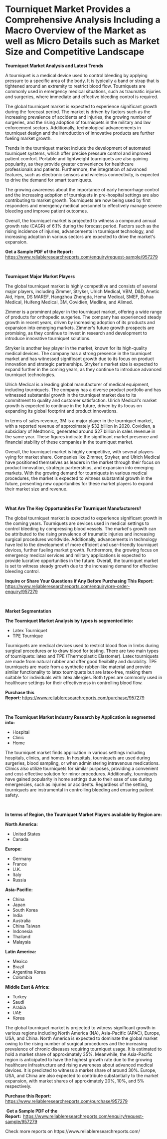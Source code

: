 <p><h1>Tourniquet Market Provides a Comprehensive Analysis Including a Macro Overview of the Market as well as Micro Details such as Market Size and Competitive Landscape</h1></p><p><strong>Tourniquet Market Analysis and Latest Trends</strong></p>
<p><p>A tourniquet is a medical device used to control bleeding by applying pressure to a specific area of the body. It is typically a band or strap that is tightened around an extremity to restrict blood flow. Tourniquets are commonly used in emergency medical situations, such as traumatic injuries and surgeries, where immediate and effective bleeding control is required.</p><p>The global tourniquet market is expected to experience significant growth during the forecast period. The market is driven by factors such as the increasing prevalence of accidents and injuries, the growing number of surgeries, and the rising adoption of tourniquets in the military and law enforcement sectors. Additionally, technological advancements in tourniquet design and the introduction of innovative products are further fueling market growth.</p><p>Trends in the tourniquet market include the development of automated tourniquet systems, which offer precise pressure control and improved patient comfort. Portable and lightweight tourniquets are also gaining popularity, as they provide greater convenience for healthcare professionals and patients. Furthermore, the integration of advanced features, such as electronic sensors and wireless connectivity, is expected to drive the demand for smart tourniquets.</p><p>The growing awareness about the importance of early hemorrhage control and the increasing adoption of tourniquets in pre-hospital settings are also contributing to market growth. Tourniquets are now being used by first responders and emergency medical personnel to effectively manage severe bleeding and improve patient outcomes.</p><p>Overall, the tourniquet market is projected to witness a compound annual growth rate (CAGR) of 6.1% during the forecast period. Factors such as the rising incidence of injuries, advancements in tourniquet technology, and increasing adoption in various sectors are expected to drive the market's expansion.</p></p>
<p><strong>Get a Sample PDF of the Report:&nbsp;</strong> <a href="https://www.reliableresearchreports.com/enquiry/request-sample/957279">https://www.reliableresearchreports.com/enquiry/request-sample/957279</a></p>
<p>&nbsp;</p>
<p><strong>Tourniquet Major Market Players</strong></p>
<p><p>The global tourniquet market is highly competitive and consists of several major players, including Zimmer, Stryker, Ulrich Medical, VBM, D&D, Anetic Aid, Hpm, DS MAREF, Hangzhou Zhengda, Hema Medical, SMEF, Bohua Medical, Huifeng Medical, 3M, Covidien, Medline, and Alimed.</p><p>Zimmer is a prominent player in the tourniquet market, offering a wide range of products for orthopedic surgeries. The company has experienced steady growth in recent years, driven by increasing adoption of its products and expansion into emerging markets. Zimmer's future growth prospects are promising, as they continue to invest in research and development to introduce innovative tourniquet solutions.</p><p>Stryker is another key player in the market, known for its high-quality medical devices. The company has a strong presence in the tourniquet market and has witnessed significant growth due to its focus on product innovation and strategic partnerships. Stryker's market size is expected to expand further in the coming years, as they continue to introduce advanced tourniquet technologies.</p><p>Ulrich Medical is a leading global manufacturer of medical equipment, including tourniquets. The company has a diverse product portfolio and has witnessed substantial growth in the tourniquet market due to its commitment to quality and customer satisfaction. Ulrich Medical's market growth is expected to continue in the future, driven by its focus on expanding its global footprint and product innovations.</p><p>In terms of sales revenue, 3M is a major player in the tourniquet market, with a reported revenue of approximately $32 billion in 2020. Covidien, a subsidiary of Medtronic, generated around $27 billion in sales revenue in the same year. These figures indicate the significant market presence and financial stability of these companies in the tourniquet market.</p><p>Overall, the tourniquet market is highly competitive, with several players vying for market share. Companies like Zimmer, Stryker, and Ulrich Medical have positioned themselves as leaders in the market through their focus on product innovation, strategic partnerships, and expansion into emerging markets. With the growing demand for tourniquets in various medical procedures, the market is expected to witness substantial growth in the future, presenting new opportunities for these market players to expand their market size and revenue.</p></p>
<p>&nbsp;</p>
<p><strong>What Are The Key Opportunities For Tourniquet Manufacturers?</strong></p>
<p><p>The global tourniquet market is expected to experience significant growth in the coming years. Tourniquets are devices used in medical settings to control bleeding by compressing blood vessels. The market's growth can be attributed to the rising prevalence of traumatic injuries and increasing surgical procedures worldwide. Additionally, advancements in technology have led to the development of more efficient and user-friendly tourniquet devices, further fueling market growth. Furthermore, the growing focus on emergency medical services and military applications is expected to provide lucrative opportunities in the future. Overall, the tourniquet market is set to witness steady growth due to the increasing demand for effective bleeding control.</p></p>
<p><strong>Inquire or Share Your Questions If Any Before Purchasing This Report:</strong> <a href="https://www.reliableresearchreports.com/enquiry/pre-order-enquiry/957279">https://www.reliableresearchreports.com/enquiry/pre-order-enquiry/957279</a></p>
<p>&nbsp;</p>
<p><strong>Market Segmentation</strong></p>
<p><strong>The Tourniquet Market Analysis by types is segmented into:</strong></p>
<p><ul><li>Latex Tourniquet</li><li>TPE Tournique</li></ul></p>
<p><p>Tourniquets are medical devices used to restrict blood flow in limbs during surgical procedures or to draw blood for testing. There are two main types of tourniquets: latex and TPE (Thermoplastic Elastomer). Latex tourniquets are made from natural rubber and offer good flexibility and durability. TPE tourniquets are made from a synthetic rubber-like material and provide similar functionality to latex tourniquets but are latex-free, making them suitable for individuals with latex allergies. Both types are commonly used in healthcare settings for their effectiveness in controlling blood flow.</p></p>
<p><strong>Purchase this Report:&nbsp;</strong><a href="https://www.reliableresearchreports.com/purchase/957279">https://www.reliableresearchreports.com/purchase/957279</a></p>
<p>&nbsp;</p>
<p><strong>The Tourniquet Market Industry Research by Application is segmented into:</strong></p>
<p><ul><li>Hospital</li><li>Clinic</li><li>Home</li></ul></p>
<p><p>The tourniquet market finds application in various settings including hospitals, clinics, and homes. In hospitals, tourniquets are used during surgeries, blood sampling, or when administering intravenous medications. Clinics also utilize tourniquets for similar purposes, providing a convenient and cost-effective solution for minor procedures. Additionally, tourniquets have gained popularity in home settings due to their ease of use during emergencies, such as injuries or accidents. Regardless of the setting, tourniquets are instrumental in controlling bleeding and ensuring patient safety.</p></p>
<p>&nbsp;</p>
<p><strong>In terms of Region, the Tourniquet Market Players available by Region are:</strong></p>
<p>
    <p> <strong> North America: </strong>
        <ul>
            <li>United States</li>
            <li>Canada</li>
        </ul>
        </p> 
    <p> <strong> Europe: </strong>
        <ul>
            <li>Germany</li>
            <li>France</li>
            <li>U.K.</li>
            <li>Italy</li>
            <li>Russia</li>
        </ul>
        </p> 
    <p> <strong> Asia-Pacific: </strong>
        <ul>
            <li>China</li>
            <li>Japan</li>
            <li>South Korea</li>
            <li>India</li>
            <li>Australia</li>
            <li>China Taiwan</li>
            <li>Indonesia</li>
            <li>Thailand</li>
            <li>Malaysia</li>
        </ul>
        </p> 
    <p> <strong> Latin America: </strong>
        <ul>
            <li>Mexico</li>
            <li>Brazil</li>
            <li>Argentina Korea</li>
            <li>Colombia</li>
        </ul>
        </p> 
    <p> <strong> Middle East & Africa: </strong>
        <ul>
            <li>Turkey</li>
            <li>Saudi</li>
            <li>Arabia</li>
            <li>UAE</li>
            <li>Korea</li>
        </ul>
    </p>
    </p>
<p><p>The global tourniquet market is projected to witness significant growth in various regions including North America (NA), Asia-Pacific (APAC), Europe, USA, and China. North America is expected to dominate the global market owing to the rising number of surgical procedures and the increasing prevalence of chronic diseases requiring tourniquet usage. It is estimated to hold a market share of approximately 35%. Meanwhile, the Asia-Pacific region is anticipated to have the highest growth rate due to the growing healthcare infrastructure and rising awareness about advanced medical devices. It is predicted to witness a market share of around 30%. Europe, USA, and China are also expected to contribute substantially to the market expansion, with market shares of approximately 20%, 10%, and 5% respectively.</p></p>
<p><strong>Purchase this Report: </strong><a href="https://www.reliableresearchreports.com/purchase/957279">https://www.reliableresearchreports.com/purchase/957279</a></p>
<p>&nbsp;<strong>Get a Sample PDF of the Report:&nbsp;&nbsp;</strong><a href="https://www.reliableresearchreports.com/enquiry/request-sample/957279">https://www.reliableresearchreports.com/enquiry/request-sample/957279</a></p>
<p><strong></strong></p>
<p>Check more reports on https://www.reliableresearchreports.com/</p>